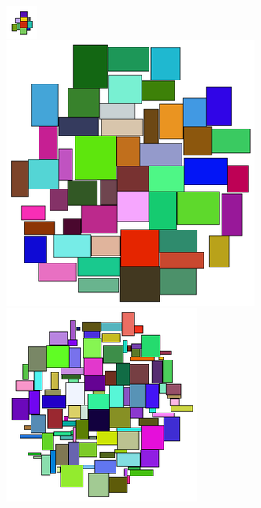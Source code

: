 ﻿![Визуализация десяти прямоугольников](images/visualization10Rectangles.png)
![Визуализация пятидесяти прямоугольников](images/visualization50Rectangles.png)
![Визуализация ста прямоугольников](images/visualization100Rectangles.png)